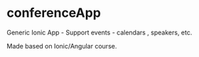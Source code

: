 # conferenceApp
Generic Ionic App - Support events - calendars , speakers, etc.

Made based on Ionic/Angular course.
